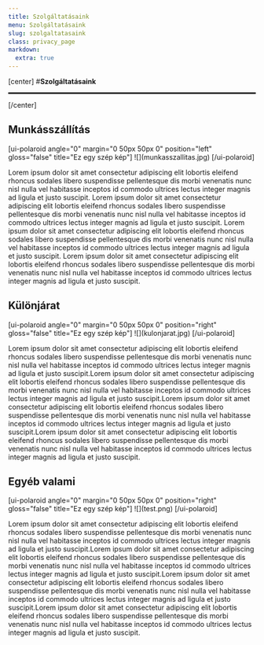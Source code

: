```yaml
---
title: Szolgáltatásaink
menu: Szolgáltatásaink
slug: szolgaltatasaink
class: privacy_page
markdown:
  extra: true
---
```

[center]
#**Szolgáltatásaink**
<hr style="border: 1px solid black;"/>
[/center]

## Munkásszállítás
<div markdown=1 class="polaroid-img anchor" id="munkasszallitas">
[ui-polaroid angle="0" margin="0 50px 50px 0" position="left" gloss="false" title="Ez egy szép kép"]
![](munkasszallitas.jpg)
[/ui-polaroid]

Lorem ipsum dolor sit amet consectetur adipiscing elit lobortis eleifend rhoncus sodales libero suspendisse pellentesque dis morbi venenatis nunc nisl nulla vel habitasse inceptos id commodo ultrices lectus integer magnis ad ligula et justo suscipit. Lorem ipsum dolor sit amet consectetur adipiscing elit lobortis eleifend rhoncus sodales libero suspendisse pellentesque dis morbi venenatis nunc nisl nulla vel habitasse inceptos id commodo ultrices lectus integer magnis ad ligula et justo suscipit. Lorem ipsum dolor sit amet consectetur adipiscing elit lobortis eleifend rhoncus sodales libero suspendisse pellentesque dis morbi venenatis nunc nisl nulla vel habitasse inceptos id commodo ultrices lectus integer magnis ad ligula et justo suscipit. Lorem ipsum dolor sit amet consectetur adipiscing elit lobortis eleifend rhoncus sodales libero suspendisse pellentesque dis morbi venenatis nunc nisl nulla vel habitasse inceptos id commodo ultrices lectus integer magnis ad ligula et justo suscipit.

</div>


## Különjárat
<div markdown=1 class="polaroid-img anchor" id="kulonjarat">
[ui-polaroid angle="0" margin="0 50px 50px 0" position="right" gloss="false" title="Ez egy szép kép"]
![](kulonjarat.jpg)
[/ui-polaroid]

Lorem ipsum dolor sit amet consectetur adipiscing elit lobortis eleifend rhoncus sodales libero suspendisse pellentesque dis morbi venenatis nunc nisl nulla vel habitasse inceptos id commodo ultrices lectus integer magnis ad ligula et justo suscipit.Lorem ipsum dolor sit amet consectetur adipiscing elit lobortis eleifend rhoncus sodales libero suspendisse pellentesque dis morbi venenatis nunc nisl nulla vel habitasse inceptos id commodo ultrices lectus integer magnis ad ligula et justo suscipit.Lorem ipsum dolor sit amet consectetur adipiscing elit lobortis eleifend rhoncus sodales libero suspendisse pellentesque dis morbi venenatis nunc nisl nulla vel habitasse inceptos id commodo ultrices lectus integer magnis ad ligula et justo suscipit.Lorem ipsum dolor sit amet consectetur adipiscing elit lobortis eleifend rhoncus sodales libero suspendisse pellentesque dis morbi venenatis nunc nisl nulla vel habitasse inceptos id commodo ultrices lectus integer magnis ad ligula et justo suscipit.

</div>

## Egyéb valami
<div markdown=1 class="polaroid-img" id="test">
[ui-polaroid angle="0" margin="0 50px 50px 0" position="right" gloss="false" title="Ez egy szép kép"]
![](test.png)
[/ui-polaroid]

Lorem ipsum dolor sit amet consectetur adipiscing elit lobortis eleifend rhoncus sodales libero suspendisse pellentesque dis morbi venenatis nunc nisl nulla vel habitasse inceptos id commodo ultrices lectus integer magnis ad ligula et justo suscipit.Lorem ipsum dolor sit amet consectetur adipiscing elit lobortis eleifend rhoncus sodales libero suspendisse pellentesque dis morbi venenatis nunc nisl nulla vel habitasse inceptos id commodo ultrices lectus integer magnis ad ligula et justo suscipit.Lorem ipsum dolor sit amet consectetur adipiscing elit lobortis eleifend rhoncus sodales libero suspendisse pellentesque dis morbi venenatis nunc nisl nulla vel habitasse inceptos id commodo ultrices lectus integer magnis ad ligula et justo suscipit.Lorem ipsum dolor sit amet consectetur adipiscing elit lobortis eleifend rhoncus sodales libero suspendisse pellentesque dis morbi venenatis nunc nisl nulla vel habitasse inceptos id commodo ultrices lectus integer magnis ad ligula et justo suscipit.

</div>
